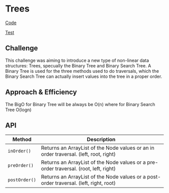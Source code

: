 # Trees

[Code](../../lib/src/main/java/challenges/tree)

[Test](../../lib/src/test/java/challenges/tree/TreeTest.java)



## Challenge

This challenge was aiming to introduce a new type of non-linear data structures: Trees, specually the Binary Tree and Binary Search Tree. A Binary Tree is used for the three methods used to do traversals, which the Binary Search Tree can actually insert values into the tree in a proper order.
## Approach & Efficiency

The BigO for Binary Tree will be always be O(n) where for Binary Search Tree O(logn)

## API

| Method           | Description                                                                            
|------------------|----------------------------------------------------------------
| ```inOrder()```  | Returns an ArrayList of the Node values or an in order traversal. (left, root, right)  
| ```preOrder()``` | Returns an ArrayList of the Node values or a pre-order traversal. (root, left, right)  
| ```postOrder()```| Returns an ArrayList of the Node values or a post-order traversal. (left, right, root) 